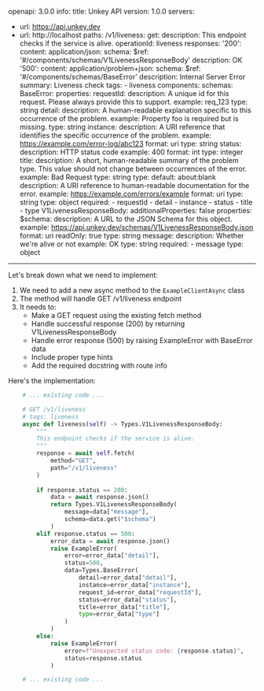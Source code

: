 openapi: 3.0.0
info:
  title: Unkey API
  version: 1.0.0
servers:
  - url: https://api.unkey.dev
  - url: http://localhost
paths:
  /v1/liveness:
    get:
      description: This endpoint checks if the service is alive.
      operationId: liveness
      responses:
        '200':
          content:
            application/json:
              schema:
                $ref: '#/components/schemas/V1LivenessResponseBody'
          description: OK
        '500':
          content:
            application/problem+json:
              schema:
                $ref: '#/components/schemas/BaseError'
          description: Internal Server Error
      summary: Liveness check
      tags:
        - liveness
components:
  schemas:
    BaseError:
      properties:
        requestId:
          description: A unique id for this request. Please always provide this to support.
          example: req_123
          type: string
        detail:
          description: A human-readable explanation specific to this occurrence of the problem.
          example: Property foo is required but is missing.
          type: string
        instance:
          description: A URI reference that identifies the specific occurrence of the problem.
          example: https://example.com/error-log/abc123
          format: uri
          type: string
        status:
          description: HTTP status code
          example: 400
          format: int
          type: integer
        title:
          description: A short, human-readable summary of the problem type. This value should not change between occurrences of the error.
          example: Bad Request
          type: string
        type:
          default: about:blank
          description: A URI reference to human-readable documentation for the error.
          example: https://example.com/errors/example
          format: uri
          type: string
      type: object
      required:
        - requestId
        - detail
        - instance
        - status
        - title
        - type
    V1LivenessResponseBody:
      additionalProperties: false
      properties:
        $schema:
          description: A URL to the JSON Schema for this object.
          example: https://api.unkey.dev/schemas/V1LivenessResponseBody.json
          format: uri
          readOnly: true
          type: string
        message:
          description: Whether we're alive or not
          example: OK
          type: string
      required:
        - message
      type: object

---
Let's break down what we need to implement:

1. We need to add a new async method to the `ExampleClientAsync` class
2. The method will handle GET /v1/liveness endpoint
3. It needs to:
   - Make a GET request using the existing fetch method
   - Handle successful response (200) by returning V1LivenessResponseBody
   - Handle error response (500) by raising ExampleError with BaseError data
   - Include proper type hints
   - Add the required docstring with route info

Here's the implementation:

```python:client.py
    # ... existing code ...

    # GET /v1/liveness
    # tags: liveness
    async def liveness(self) -> Types.V1LivenessResponseBody:
        """
        This endpoint checks if the service is alive.
        """
        response = await self.fetch(
            method="GET",
            path="/v1/liveness"
        )
        
        if response.status == 200:
            data = await response.json()
            return Types.V1LivenessResponseBody(
                message=data["message"],
                schema=data.get("$schema")
            )
        elif response.status == 500:
            error_data = await response.json()
            raise ExampleError(
                error=error_data["detail"],
                status=500,
                data=Types.BaseError(
                    detail=error_data["detail"],
                    instance=error_data["instance"],
                    request_id=error_data["requestId"],
                    status=error_data["status"],
                    title=error_data["title"],
                    type=error_data["type"]
                )
            )
        else:
            raise ExampleError(
                error=f"Unexpected status code: {response.status}",
                status=response.status
            )

    # ... existing code ...
```
